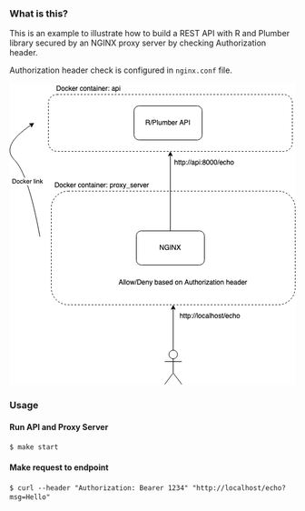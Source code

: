 ### What is this?

This is an example to illustrate how to build a REST API with R and Plumber library secured by an NGINX proxy server by checking Authorization header.

Authorization header check is configured in `nginx.conf` file.

![](./etc/diagram.png)

### Usage

#### Run API and Proxy Server
```
$ make start
```

#### Make request to endpoint
```
$ curl --header "Authorization: Bearer 1234" "http://localhost/echo?msg=Hello"

```


